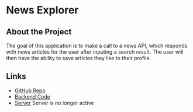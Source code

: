 # News Explorer

## About the Project

The goal of this application is to make a call to a news API, which responds with news articles for the user after inputing a search result. The user will then have the ability to save articles they like to their profile.

## Links

- [GitHub Repo](https://github.com/misterjjg/finalproject-news-explorer-frontend)
- [Backend Code](https://github.com/misterjjg/finalproject-news-explorer-backend)
- [Server](https://newsexplorerjg.happyforever.com) Server is no longer active
